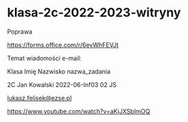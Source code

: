 # klasa-2c-2022-2023-witryny


Poprawa

https://forms.office.com/r/6eyWhFEVJt


Temat wiadomości e-mail:

Klasa Imię Nazwisko nazwa_zadania

2C Jan Kowalski 2022-06-Inf03 02 JS

lukasz.felisek@ezse.pl


https://www.youtube.com/watch?v=aKjJXSblmOQ
